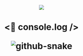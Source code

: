 <p align="center">
  <a href="https://skillicons.dev" style="font-size: 2rem">
    <img src="https://skillicons.dev/icons?i=js,ts,html,css,vue,react,nodejs,express,jest,webpack,vite,git" />
  </a>
</p>

<h1 align="center"><👏 console.log /></p> 



  <!-- Snake Code Contribution Map 贪吃蛇代码贡献图 -->
  <picture>
    <source media="(prefers-color-scheme: dark)" srcset="https://cdn.jsdelivr.net/gh/karson98y/karson98y/profile-snake-contrib/github-contribution-grid-snake-dark.svg" />
    <source media="(prefers-color-scheme: light)" srcset="https://cdn.jsdelivr.net/gh/karson98y/karson98y/profile-snake-contrib/github-contribution-grid-snake.svg" />
    <img alt="github-snake" src="https://cdn.jsdelivr.net/gh/karson98y/karson98y/profile-snake-contrib/github-contribution-grid-snake-dark.svg" />
  </picture>